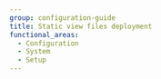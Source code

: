```yaml
---
group: configuration-guide
title: Static view files deployment
functional_areas:
  - Configuration
  - System
  - Setup
---
```

